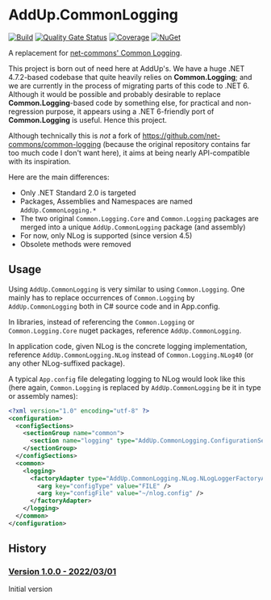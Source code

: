# AddUp.CommonLogging

[![Build](https://github.com/addupsolutions/AddUp.CommonLogging/workflows/Build/badge.svg)](https://github.com/addupsolutions/AddUp.CommonLogging/actions?query=workflow%3ABuild)
[![Quality Gate Status](https://sonarcloud.io/api/project_badges/measure?project=addupsolutions_AddUp.CommonLogging&metric=alert_status)](https://sonarcloud.io/dashboard?id=addupsolutions_AddUp.CommonLogging)
[![Coverage](https://sonarcloud.io/api/project_badges/measure?project=addupsolutions_AddUp.CommonLogging&metric=coverage)](https://sonarcloud.io/dashboard?id=addupsolutions_AddUp.CommonLogging)
[![NuGet](https://img.shields.io/nuget/v/AddUp.CommonLogging.svg)](https://www.nuget.org/packages/AddUp.CommonLogging/)

A replacement for [net-commons' Common Logging](https://net-commons.github.io/common-logging/).

This project is born out of need here at AddUp's. We have a huge .NET 4.7.2-based codebase that quite heavily relies on **Common.Logging**; and we are currently in the process of migrating parts of this code to .NET 6. Although it would be possible and probably desirable to replace **Common.Logging**-based code by something else, for practical and non-regression purpose, it appears using a .NET 6-friendly port of **Common.Logging** is useful. Hence this project.

Although technically this is *not* a fork of <https://github.com/net-commons/common-logging> (because the original repository contains far too much code I don't want here), it aims at being nearly API-compatible with its inspiration.

Here are the main differences:

* Only .NET Standard 2.0 is targeted
* Packages, Assemblies and Namespaces are named `AddUp.CommonLogging.*`
* The two original `Common.Logging.Core` and `Common.Logging` packages are merged into a unique `AddUp.CommonLogging` package (and assembly)
* For now, only NLog is supported (since version 4.5)
* Obsolete methods were removed

## Usage

Using `AddUp.CommonLogging` is very similar to using `Common.Logging`. One mainly has to replace occurrences of `Common.Logging` by `AddUp.CommonLogging` both in C# source code and in App.config.

In libraries, instead of referencing the `Common.Logging` or `Common.Logging.Core` nuget packages, reference `AddUp.CommonLogging`.

In application code, given NLog is the concrete logging implementation, reference `AddUp.CommonLogging.NLog` instead of `Common.Logging.NLog40` (or any other NLog-suffixed package).

A typical `App.config` file delegating logging to NLog would look like this (here again, `Common.Logging` is replaced by `AddUp.CommonLogging` be it in type or assembly names):

```xml
<?xml version="1.0" encoding="utf-8" ?>
<configuration>
  <configSections>
    <sectionGroup name="common">
      <section name="logging" type="AddUp.CommonLogging.ConfigurationSectionHandler, AddUp.CommonLogging" />
    </sectionGroup>
  </configSections>
  <common>
    <logging>
      <factoryAdapter type="AddUp.CommonLogging.NLog.NLogLoggerFactoryAdapter, AddUp.CommonLogging.NLog">
        <arg key="configType" value="FILE" />
        <arg key="configFile" value="~/nlog.config" />
      </factoryAdapter>
    </logging>
  </common>
</configuration>
```

## History

### [Version 1.0.0 - 2022/03/01](https://github.com/addupsolutions/AddUp.CommonLogging/releases/tag/v1.0.0)

Initial version
